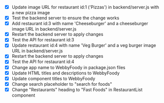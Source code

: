 - [x] Update image URL for restaurant id:1 ('Pizzas') in backend/server.js with a new pizza image
- [x] Test the backend server to ensure the change works
- [x] Add restaurant id:3 with name 'Cheeseburger' and a cheeseburger image URL in backend/server.js
- [x] Restart the backend server to apply changes
- [x] Test the API for restaurant id:3
- [x] Update restaurant id:4 with name 'Veg Burger' and a veg burger image URL in backend/server.js
- [x] Restart the backend server to apply changes
- [x] Test the API for restaurant id:4
- [x] Change app name to WebbyFoody in package.json files
- [x] Update HTML titles and descriptions to WebbyFoody
- [x] Update component titles to WebbyFoody
- [x] Change search placeholder to "search for foods"
- [x] Change "Restaurants" heading to "Fast Foods" in RestaurantList component
